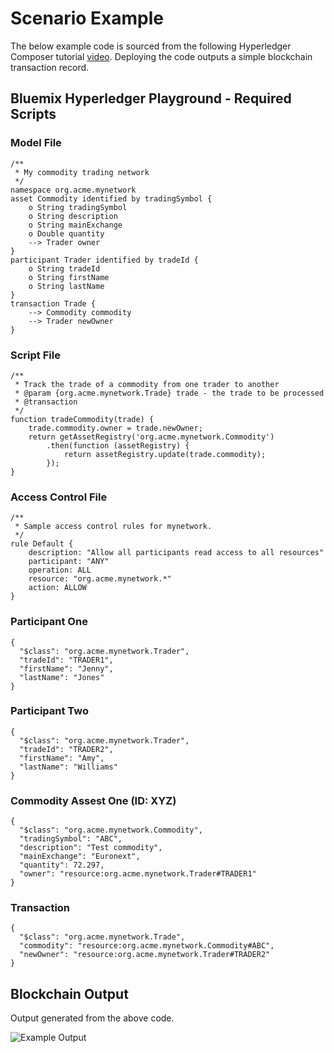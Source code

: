 # Scenario Example

The below example code is sourced from the following Hyperledger Composer tutorial [video](https://www.youtube.com/watch?v=swliX9LFerk&index=4&list=PLPvBhzuLKEjXtCtCbidSmBHSayXdZAvBf). Deploying the code outputs a simple blockchain transaction record.

## Bluemix Hyperledger Playground - Required Scripts

### Model File
```
/**
 * My commodity trading network
 */
namespace org.acme.mynetwork
asset Commodity identified by tradingSymbol {
    o String tradingSymbol
    o String description
    o String mainExchange
    o Double quantity
    --> Trader owner
}
participant Trader identified by tradeId {
    o String tradeId
    o String firstName
    o String lastName
}
transaction Trade {
    --> Commodity commodity
    --> Trader newOwner
} 
```

### Script File
```
/**
 * Track the trade of a commodity from one trader to another
 * @param {org.acme.mynetwork.Trade} trade - the trade to be processed
 * @transaction
 */
function tradeCommodity(trade) {
    trade.commodity.owner = trade.newOwner;
    return getAssetRegistry('org.acme.mynetwork.Commodity')
        .then(function (assetRegistry) {
            return assetRegistry.update(trade.commodity);
        });
}
```
### Access Control File
```
/**
 * Sample access control rules for mynetwork.
 */
rule Default {
    description: "Allow all participants read access to all resources"
    participant: "ANY"
    operation: ALL
    resource: "org.acme.mynetwork.*"
    action: ALLOW
}
```

### Participant One
```
{
  "$class": "org.acme.mynetwork.Trader",
  "tradeId": "TRADER1",
  "firstName": "Jenny",
  "lastName": "Jones"
} 
```
### Participant Two
```
{
  "$class": "org.acme.mynetwork.Trader",
  "tradeId": "TRADER2",
  "firstName": "Amy",
  "lastName": "Williams"
}
```
### Commodity Assest One (ID: XYZ)
```
{
  "$class": "org.acme.mynetwork.Commodity",
  "tradingSymbol": "ABC",
  "description": "Test commodity",
  "mainExchange": "Euronext",
  "quantity": 72.297,
  "owner": "resource:org.acme.mynetwork.Trader#TRADER1"
}
```

### Transaction
```
{
  "$class": "org.acme.mynetwork.Trade",
  "commodity": "resource:org.acme.mynetwork.Commodity#ABC",
  "newOwner": "resource:org.acme.mynetwork.Trader#TRADER2"
}
```

## Blockchain Output

Output generated from the above code.

![Example Output](https://s3.amazonaws.com/auxiliary.pictures/Blockchain_example_record.png)
